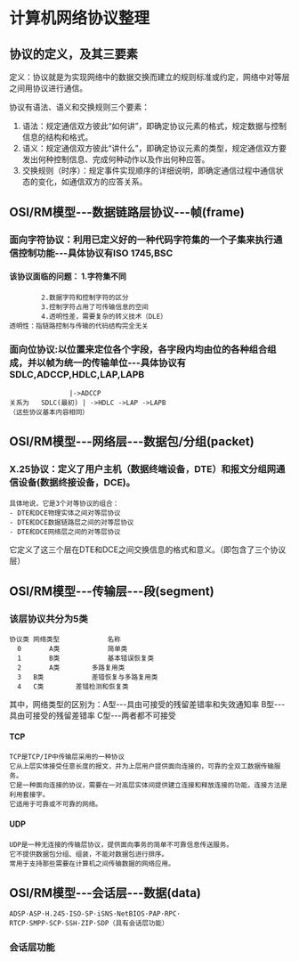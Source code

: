# 计算机网络协议整理

## 协议的定义，及其三要素
定义：协议就是为实现网络中的数据交换而建立的规则标准或约定，网络中对等层之间用协议进行通信。

协议有语法、语义和交换规则三个要素：
1)	语法：规定通信双方彼此“如何讲”，即确定协议元素的格式，规定数据与控制信息的结构和格式。
2)	语义：规定通信双方彼此“讲什么”，即确定协议元素的类型，规定通信双方要发出何种控制信息、完成何种动作以及作出何种应答。
3)	交换规则（时序）：规定事件实现顺序的详细说明，即确定通信过程中通信状态的变化，如通信双方的应答关系。


## OSI/RM模型---数据链路层协议---帧(frame)

### 面向字符协议：利用已定义好的一种代码字符集的一个子集来执行通信控制功能---具体协议有ISO 1745,BSC

#### 该协议面临的问题： 1.字符集不同
			2.数据字符和控制字符的区分
			3.控制字符占用了可传输信息的空间
			4.透明性差，需要复杂的转义技术（DLE）
	透明性：指链路控制与传输的代码结构完全无关

### 面向位协议:以位置来定位各个字段，各字段内均由位的各种组合组成，并以帧为统一的传输单位---具体协议有 SDLC,ADCCP,HDLC,LAP,LAPB
		    	   |->ADCCP		    
	关系为   SDLC(最初) | ->HDLC ->LAP ->LAPB
	（这些协议基本内容相同）

## OSI/RM模型---网络层---数据包/分组(packet)

### X.25协议：定义了用户主机（数据终端设备，DTE）和报文分组网通信设备(数据终接设备，DCE)。
	具体地说，它是3个对等协议的组合：
	- DTE和DCE物理实体之间对等层协议
	- DTE和DCE数据链路层之间的对等层协议
	- DTE和DCE网络层之间的对等层协议
它定义了这三个层在DTE和DCE之间交换信息的格式和意义。（即包含了三个协议层）
## OSI/RM模型---传输层---段(segment)

### 该层协议共分为5类

	协议类	网络类型	  		名称
	  0       A类			简单类
	  1 	  B类			基本错误恢复类
	  2 	  A类   		多路复用类
	  3	  B类			差错恢复与多路复用类
	  4	  C类   		差错检测和恢复类

其中，网络类型的区别为：A型---具由可接受的残留差错率和失效通知率
			B型---具由可接受的残留差错率
			C型---两者都不可接受

#### TCP
	TCP是TCP/IP中传输层采用的一种协议
	它从上层实体接受任意长度的报文，并为上层用户提供面向连接的，可靠的全双工数据传输服务。
	它是一种面向连接的协议，需要在一对高层实体间提供建立连接和释放连接的功能，连接方法是利用套接字。
	它适用于可靠或不可靠的网络。
#### UDP
	UDP是一种无连接的传输层协议，提供面向事务的简单不可靠信息传送服务。
	它不提供数据包分组、组装，不能对数据包进行排序。
	常用于支持那些需要在计算机之间传输数据的网络应用。
## OSI/RM模型---会话层---数据(data)
	ADSP·ASP·H.245·ISO-SP·iSNS·NetBIOS·PAP·RPC·
	RTCP·SMPP·SCP·SSH·ZIP·SDP（具有会话层功能）
### 会话层功能
	
